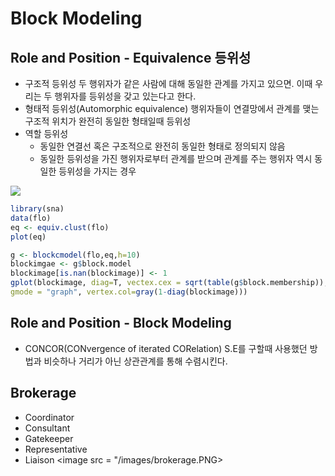 


# Block Modeling

## Role and Position - Equivalence 등위성
* 구조적 등위성
두 행위자가 같은 사람에 대해 동일한 관계를 가지고 있으면. 이때 우리는 두 행위자를 등위성을 갖고 있는다고 한다.
* 형태적 등위성(Automorphic equivalence)
행위자들이 연결망에서 관계를 맺는 구조적 위치가 완전히 동일한 형태일때 등위성
* 역할 등위성
	* 동일한 연결선 혹은 구조적으로 완전히 동일한 형태로 정의되지 않음
	* 동일한 등위성을 가진 행위자로부터 관계를 받으며 관계를 주는 행위자 역시 동일한 등위성을 가지는 경우
<image src = /images/equie1.PNG >

```r
library(sna)
data(flo)
eq <- equiv.clust(flo)
plot(eq)

g <- blockcmodel(flo,eq,h=10)
blockimgae <- g$block.model
blockimage[is.nan(blockimage)] <- 1
gplot(blockimage, diag=T, vectex.cex = sqrt(table(g$block.membership)),
gmode = "graph", vertex.col=gray(1-diag(blockimage)))
```

## Role and Position - Block Modeling
* CONCOR(CONvergence of iterated CORelation)
S.E를 구할때 사용했던 방법과 비슷하나 거리가 아닌 상관관계를 통해 수렴시킨다.

## Brokerage
* Coordinator
* Consultant
* Gatekeeper
* Representative
* Liaison
<image src = "/images/brokerage.PNG>

<!--stackedit_data:
eyJoaXN0b3J5IjpbNDIxMzgzNTIyLC0xNjE0Njc3NTM1LDE1Nz
g2NTkzMTddfQ==
-->